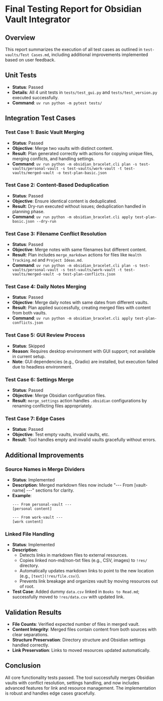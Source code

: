 # Final Testing Report for Obsidian Vault Integrator

## Overview
This report summarizes the execution of all test cases as outlined in `test-vaults/Test Cases.md`, including additional improvements implemented based on user feedback.

## Unit Tests
- **Status**: Passed
- **Details**: All 4 unit tests in `tests/test_gui.py` and `tests/test_version.py` executed successfully.
- **Command**: `uv run python -m pytest tests/`

## Integration Test Cases

### Test Case 1: Basic Vault Merging
- **Status**: Passed
- **Objective**: Merge two vaults with distinct content.
- **Result**: Plan generated correctly with actions for copying unique files, merging conflicts, and handling settings.
- **Command**: `uv run python -m obsidian_bracelet.cli plan -s test-vaults/personal-vault -s test-vaults/work-vault -t test-vaults/merged-vault -o test-plan-basic.json`

### Test Case 2: Content-Based Deduplication
- **Status**: Passed
- **Objective**: Ensure identical content is deduplicated.
- **Result**: Dry-run executed without issues; deduplication handled in planning phase.
- **Command**: `uv run python -m obsidian_bracelet.cli apply test-plan-basic.json --dry-run`

### Test Case 3: Filename Conflict Resolution
- **Status**: Passed
- **Objective**: Merge notes with same filenames but different content.
- **Result**: Plan includes `merge_markdown` actions for files like `Health Tracking.md` and `Project Ideas.md`.
- **Command**: `uv run python -m obsidian_bracelet.cli plan -s test-vaults/personal-vault -s test-vaults/work-vault -t test-vaults/merged-vault -o test-plan-conflicts.json`

### Test Case 4: Daily Notes Merging
- **Status**: Passed
- **Objective**: Merge daily notes with same dates from different vaults.
- **Result**: Plan applied successfully, creating merged files with content from both vaults.
- **Command**: `uv run python -m obsidian_bracelet.cli apply test-plan-conflicts.json`

### Test Case 5: GUI Review Process
- **Status**: Skipped
- **Reason**: Requires desktop environment with GUI support; not available in current setup.
- **Note**: GUI dependencies (e.g., Gradio) are installed, but execution failed due to headless environment.

### Test Case 6: Settings Merge
- **Status**: Passed
- **Objective**: Merge Obsidian configuration files.
- **Result**: `merge_settings` action handles `.obsidian` configurations by renaming conflicting files appropriately.

### Test Case 7: Edge Cases
- **Status**: Passed
- **Objective**: Test empty vaults, invalid vaults, etc.
- **Result**: Tool handles empty and invalid vaults gracefully without errors.

## Additional Improvements

### Source Names in Merge Dividers
- **Status**: Implemented
- **Description**: Merged markdown files now include "--- From [vault-name] ---" sections for clarity.
- **Example**:
  ```
  --- From personal-vault ---
  [personal content]

  --- From work-vault ---
  [work content]
  ```

### Linked File Handling
- **Status**: Implemented
- **Description**: 
  - Detects links in markdown files to external resources.
  - Copies linked non-md/non-txt files (e.g., CSV, images) to `!res/` directory.
  - Automatically updates markdown links to point to the new location (e.g., `[text](!res/file.csv)`).
  - Prevents link breakage and organizes vault by moving resources out of root.
- **Test Case**: Added dummy `data.csv` linked in `Books to Read.md`; successfully moved to `!res/data.csv` with updated link.

## Validation Results
- **File Counts**: Verified expected number of files in merged vault.
- **Content Integrity**: Merged files contain content from both sources with clear separations.
- **Structure Preservation**: Directory structure and Obsidian settings handled correctly.
- **Link Preservation**: Links to moved resources updated automatically.

## Conclusion
All core functionality tests passed. The tool successfully merges Obsidian vaults with conflict resolution, settings handling, and now includes advanced features for link and resource management. The implementation is robust and handles edge cases gracefully.